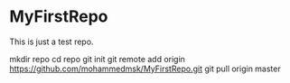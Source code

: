 # MyFirstRepo
This is just a test repo.

mkdir repo
cd repo
git init
git remote add origin https://github.com/mohammedmsk/MyFirstRepo.git
git pull origin master
